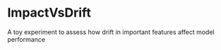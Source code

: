 # ImpactVsDrift
A toy experiment to assess how drift in important features affect model performance
